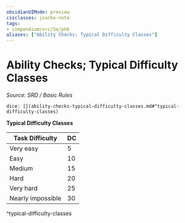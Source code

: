 ```yaml
---
obsidianUIMode: preview
cssclasses: json5e-note
tags:
- compendium/src/5e/phb
aliases: ["Ability Checks; Typical Difficulty Classes"]
---
```

# Ability Checks; Typical Difficulty Classes
*Source: SRD / Basic Rules* 

`dice: [](ability-checks-typical-difficulty-classes.md#^typical-difficulty-classes)`

**Typical Difficulty Classes**

| Task Difficulty | DC |
|-----------------|----|
| Very easy | 5 |
| Easy | 10 |
| Medium | 15 |
| Hard | 20 |
| Very hard | 25 |
| Nearly impossible | 30 |
^typical-difficulty-classes